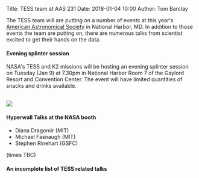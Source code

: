 Title: TESS team at AAS 231
Date: 2018-01-04 10:00
Author: Tom Barclay

The TESS team will are putting on a number of events at this year's [American Astronomical Society](https://aas.org/meetings/aas231) in National Harbor, MD. In addition to those events the team are putting on, there are numerous talks from scientist excited to get their hands on the data.

#### Evening splinter session

NASA's TESS and K2 missions will be hosting an evening splinter session on Tuesday (Jan 9) at 7.30pm in National Harbor Room 7 of the Gaylord Resort and Convention Center. The event will have limited quantities of snacks and drinks available. 

<br/>
<img class="img-responsive" style="max-width:67%;" src="images/AAS NationHarbor-Jan2018_poster-Spl-K2_TESS.png">
<br/>

#### Hyperwall Talks at the NASA booth

* Diana Dragomir (MIT)
* Michael Fasnaugh (MIT)
* Stephen Rinehart (GSFC)

(times TBC)

#### An incomplete list of TESS related talks

